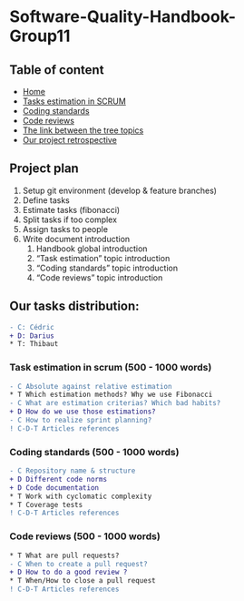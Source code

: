 # Software-Quality-Handbook-Group11

## Table of content
* [Home](/README.md)
* [Tasks estimation in SCRUM](/readme-content/tasks-estimation.md)
* [Coding standards](/readme-content/coding-standards.md)
* [Code reviews](/readme-content/code-reviews.md)
* [The link between the tree topics](/readme-content/topics-link.md)
* [Our project retrospective](/readme-content/project-retrospective.md)


## Project plan

1. Setup git environment (develop & feature branches)
2. Define tasks
3. Estimate tasks (fibonacci)
4. Split tasks if too complex
5. Assign tasks to people
6. Write document introduction
    1. Handbook global introduction
    2. “Task estimation” topic introduction
    3. “Coding standards” topic introduction
    4. “Code reviews” topic introduction

## Our tasks distribution:
```diff
- C: Cédric
+ D: Darius
* T: Thibaut
```

### Task estimation in scrum (500 - 1000 words)
```diff
- C Absolute against relative estimation
* T Which estimation methods? Why we use Fibonacci
- C What are estimation criterias? Which bad habits?
+ D How do we use those estimations?
- C How to realize sprint planning?
! C-D-T Articles references
```

### Coding standards (500 - 1000 words)
```diff
- C Repository name & structure
+ D Different code norms
+ D Code documentation
* T Work with cyclomatic complexity
* T Coverage tests
! C-D-T Articles references
```

### Code reviews (500 - 1000 words)
```diff
* T What are pull requests?
- C When to create a pull request?
+ D How to do a good review ?
* T When/How to close a pull request
! C-D-T Articles references
```